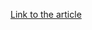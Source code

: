 [Link to the article](https://thehackernews.com/2025/03/silentcryptominer-infects-2000-russian.html)
